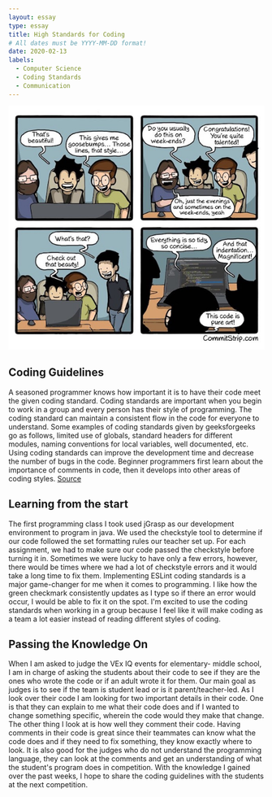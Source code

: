 ```yaml
---
layout: essay
type: essay
title: High Standards for Coding  
# All dates must be YYYY-MM-DD format!
date: 2020-02-13
labels:
  - Computer Science
  - Coding Standards  
  - Communication 
---
```



<img class="ui large left floated image" src="../images/comic.jpeg">

## Coding Guidelines 
A seasoned programmer knows how important it is to have their code meet the given coding standard. Coding standards are important when you begin to work in a group and every person has their style of programming. The coding standard can maintain a consistent flow in the code for everyone to understand. Some examples of coding standards given by geeksforgeeks go as follows, limited use of globals, standard headers for different modules, naming conventions for local variables, well documented, etc. Using coding standards can improve the development time and decrease the number of bugs in the code. Beginner programmers first learn about the importance of comments in code, then it develops into other areas of coding styles. 
 [Source](https://www.geeksforgeeks.org/coding-standards-and-guidelines/)
 
## Learning from the start 
The first programming class I took used jGrasp as our development environment to program in java. We used the checkstyle tool to determine if our code followed the set formatting rules our teacher set up. For each assignment, we had to make sure our code passed the checkstyle before turning it in. Sometimes we were lucky to have only a few errors, however, there would be times where we had a lot of checkstyle errors and it would take a long time to fix them. Implementing ESLint coding standards is a major game-changer for me when it comes to programming. I like how the green checkmark consistently updates as I type so if there an error would occur, I would be able to fix it on the spot. I'm excited to use the coding standards when working in a group because I feel like it will make coding as a team a lot easier instead of reading different styles of coding. 
 
## Passing the Knowledge On  
 When I am asked to judge the VEx IQ events for elementary- middle school, I am in charge of asking the students about their code to see if they are the ones who wrote the code or if an adult wrote it for them. Our main goal as judges is to see if the team is student lead or is it parent/teacher-led. As I look over their code I am looking for two important details in their code. One is that they can explain to me what their code does and if I wanted to change something specific, wherein the code would they make that change. The other thing I look at is how well they comment their code. Having comments in their code is great since their teammates can know what the code does and if they need to fix something, they know exactly where to look. It is also good for the judges who do not understand the programming language, they can look at the comments and get an understanding of what the student's program does in competition. With the knowledge I gained over the past weeks, I hope to share the coding guidelines with the students at the next competition. 
